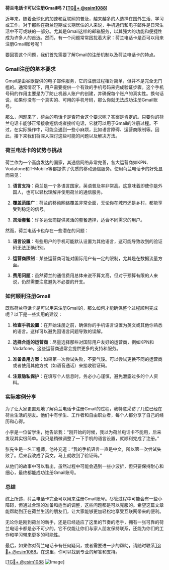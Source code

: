 **荷兰电话卡可以注册Gmail吗？[[TG💪+ @esim1088](https://t.me/s/esim1088)]**

近年来，随着全球化的加速和互联网的普及，越来越多的人选择在国外生活、学习或工作。对于那些在荷兰短期或长期居住的人来说，手机通讯和电子邮件是日常生活中不可或缺的一部分。尤其是Gmail这样的邮箱服务，以其强大的功能和便捷性成为许多人的首选。然而，有一个问题常常困扰着大家：荷兰电话卡是否可以用来注册Gmail账号呢？

要回答这个问题，我们首先需要了解Gmail的注册机制以及荷兰电话卡的特点。

### Gmail注册的基本要求

Gmail是由谷歌提供的电子邮件服务，它的注册过程相对简单，但并不是完全无门槛的。通常情况下，用户需要提供一个有效的手机号码来完成验证步骤。这个手机号码的作用主要是为了防止机器人账户的创建，并确保每个账户的真实性。换句话说，如果你没有一个真实的、可用的手机号码，那么你就无法成功注册Gmail账号。

那么，问题来了，荷兰的电话卡是否符合这个要求呢？答案是肯定的。只要你的荷兰电话卡能够正常接收短信或者接听电话，它就可以用于Gmail的注册过程。不过，在实际操作中，可能会遇到一些小麻烦，比如语言障碍、运营商限制等。因此，接下来我们将深入探讨这些可能的问题以及解决方法。

### 荷兰电话卡的优势与挑战

荷兰作为一个高度发达的国家，其通信网络非常完善，各大运营商如KPN、Vodafone和T-Mobile等都提供了优质的移动通信服务。使用荷兰电话卡的好处显而易见：

1. **语言支持**：荷兰是一个多语言国家，英语普及率非常高。这意味着即使你是外国人，也可以轻松理解并使用荷兰的通信服务。
   
2. **覆盖范围广**：荷兰的移动网络覆盖非常全面，无论你在城市还是乡村，都能享受到稳定的信号。

3. **灵活套餐**：许多运营商提供灵活的套餐选择，适合不同需求的用户。

然而，荷兰电话卡也存在一些潜在的问题：

1. **语言设置**：有些用户的手机可能默认设置为其他语言，这可能导致收到的验证码无法正确识别。

2. **运营商限制**：某些运营商可能对国际用户有一定的限制，尤其是在数据流量方面。

3. **费用问题**：虽然荷兰的通信费用总体来说不算太高，但对于预算有限的人来说，仍然需要注意避免不必要的开支。

### 如何顺利注册Gmail

既然荷兰电话卡是可以用来注册Gmail的，那么如何才能确保整个过程顺利完成呢？以下是一些实用的建议：

1. **检查手机设置**：在开始注册之前，确保你的手机语言设置为英文或其他你熟悉的语言。这样可以避免因语言问题导致的误解。

2. **选择合适的运营商**：尽量选择那些对国际用户友好的运营商，例如KPN和Vodafone。这些运营商通常会提供更多的支持和服务。

3. **准备备用方案**：如果第一次尝试失败，不要气馁。可以尝试更换不同的运营商或者使用其他方式（如语音通话）来接收验证码。

4. **注意隐私保护**：在填写个人信息时，务必小心谨慎，避免泄露过多的个人资料。

### 实际案例分享

为了让大家更直观地了解荷兰电话卡注册Gmail的过程，我特意采访了几位已经在荷兰生活的朋友。他们中有学生、工作者和自由职业者，每个人都分享了自己的经历和心得。

小李是一位留学生，她告诉我：“刚开始的时候，我以为荷兰电话卡不能用，后来发现其实很简单。我只是稍微调整了一下手机的语言设置，就顺利完成了注册。”

张先生是一名工程师，他补充道：“我的手机语言一直是中文，所以第一次尝试失败了。后来我改成了英文，马上就收到了验证码。”

从他们的故事中可以看出，虽然过程中可能会遇到一些小波折，但只要保持耐心和细心，最终都能成功注册Gmail账号。

### 总结

综上所述，荷兰电话卡完全可以用来注册Gmail账号。尽管过程中可能会有一些小障碍，但通过合理的准备和适当的调整，这些问题都是可以克服的。希望这篇文章能帮助到正在荷兰生活的朋友们，让大家能够更加轻松地享受互联网带来的便利。

无论你是刚到荷兰的新手，还是已经适应了这里的节奏的老手，拥有一张可靠的荷兰电话卡都是必不可少的。它不仅能让你们与家人朋友保持联系，还能为你们的工作和学习带来更多的可能性。

最后，如果你对荷兰电话卡有任何疑问，或者需要进一步的帮助，请随时联系[TG💪+ @esim1088](https://t.me/s/esim1088)。在这里，你可以找到专业的解答和支持。

[[TG💪+ @esim1088](https://t.me/s/esim1088) ![Image](https://i.postimg.cc/4NQfJmqS/Snipaste-2025-05-13-00-14-12.png)]